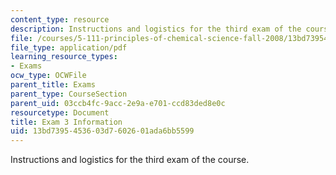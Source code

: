 ```yaml
---
content_type: resource
description: Instructions and logistics for the third exam of the course.
file: /courses/5-111-principles-of-chemical-science-fall-2008/13bd7395453603d7602601ada6bb5599_exam3info.pdf
file_type: application/pdf
learning_resource_types:
- Exams
ocw_type: OCWFile
parent_title: Exams
parent_type: CourseSection
parent_uid: 03ccb4fc-9acc-2e9a-e701-ccd83ded8e0c
resourcetype: Document
title: Exam 3 Information
uid: 13bd7395-4536-03d7-6026-01ada6bb5599
---
```

Instructions and logistics for the third exam of the course.

